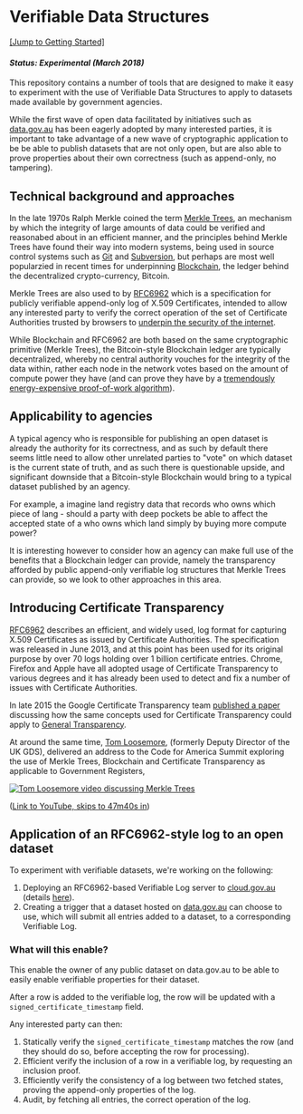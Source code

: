 # Verifiable Data Structures

[[Jump to Getting Started]](./doc/install.md)

#### *Status: Experimental (March 2018)*


This repository contains a number of tools that are designed to make it easy to experiment with the use of Verifiable Data Structures to apply to datasets made available by government agencies.

While the first wave of open data facilitated by initiatives such as [data.gov.au](https://data.gov.au) has been eagerly adopted by many interested parties, it is important to take advantage of a new wave of cryptographic application to be be able to publish datasets that are not only open, but are also able to prove properties about their own correctness (such as append-only, no tampering).

## Technical background and approaches

In the late 1970s Ralph Merkle coined the term [Merkle Trees](https://en.wikipedia.org/wiki/Merkle_tree), an mechanism by which the integrity of large amounts of data could be verified and reasonabed about in an efficient manner, and the principles behind Merkle Trees have found their way into modern systems, being used in source control systems such as [Git](https://blog.sourced.tech/post/difftree/) and [Subversion](https://paulhammant.com/2017/09/17/old-school-merkle-trees-rock/), but perhaps are most well popularzied in recent times for underpinning [Blockchain](https://www.blockchain-council.org/blockchain/what-is-merkel-tree-merkel-root-in-blockchain/), the ledger behind the decentralized crypto-currency, Bitcoin.

Merkle Trees are also used to by [RFC6962](https://tools.ietf.org/html/rfc6962#section-2.1) which is a specification for publicly verifiable append-only  log of X.509 Certificates, intended to allow any interested party to verify the correct operation of the set of Certificate Authorities trusted by browsers to [underpin the security of the internet](https://www.certificate-transparency.org/).

While Blockchain and RFC6962 are both based on the same cryptographic primitive (Merkle Trees), the Bitcoin-style Blockchain ledger are typically decentralized, whereby no central authority vouches for the integrity of the data within, rather each node in the network votes based on the amount of compute power they have (and can prove they have by a [tremendously energy-expensive proof-of-work algorithm](https://www.theguardian.com/commentisfree/2017/nov/26/trouble-with-bitcoin-big-data-huge-energy-bill)).

## Applicability to agencies

A typical agency who is responsible for publishing an open dataset is already the authority for its correctness, and as such by default there seems little need to allow other unrelated parties to "vote" on which dataset is the current state of truth, and as such there is questionable upside, and significant downside that a Bitcoin-style Blockchain would bring to a typical dataset published by an agency.

For example, a imagine land registry data that records who owns which piece of lang - should a party with deep pockets be able to affect the accepted state of a who owns which land simply by buying more compute power?

It is interesting however to consider how an agency can make full use of the benefits that a Blockchain ledger can provide, namely the transparency afforded by public append-only verifiable log structures that Merkle Trees can provide, so we look to other approaches in this area.

## Introducing Certificate Transparency

[RFC6962](https://tools.ietf.org/html/rfc6962) describes an efficient, and widely used, log format for capturing X.509 Certificates as issued by Certificate Authorities. The specification was released in June 2013, and at this point has been used for its original purpose by over 70 logs holding over 1 billion certificate entries. Chrome, Firefox and Apple have all adopted usage of Certificate Transparency to various degrees and it has already been used to detect and fix a number of issues with Certificate Authorities.

In late 2015 the Google Certificate Transparency team [published a paper](https://github.com/google/trillian/blob/master/docs/VerifiableDataStructures.pdf) discussing how the same concepts used for Certificate Transparency could apply to [General Transparency](https://github.com/google/trillian/blob/master/docs/VerifiableDataStructures.pdf).

At around the same time, [Tom Loosemore](https://tom.loosemore.com/about/), (formerly Deputy Director of the UK GDS), delivered an address to the Code for America Summit exploring the use of Merkle Trees, Blockchain and Certificate Transparency as applicable to Government Registers, 

[![Tom Loosemore video discussing Merkle Trees](https://img.youtube.com/vi/VjE_zj-7A7A/0.jpg)](https://youtu.be/VjE_zj-7A7A?t=47m40s)

([Link to YouTube, skips to 47m40s in](https://youtu.be/VjE_zj-7A7A?t=47m40s))

## Application of an RFC6962-style log to an open dataset

To experiment with verifiable datasets, we're working on the following:

1. Deploying an RFC6962-based Verifiable Log server to [cloud.gov.au](https://cloud.gov.au) (details [here](./doc/rfc6962-objecthash.md)).
2. Creating a trigger that a dataset hosted on [data.gov.au](https://data.gov.au) can choose to use, which will submit all entries added to a dataset, to a corresponding Verifiable Log.

### What will this enable?

This enable the owner of any public dataset on data.gov.au to be able to easily enable verifiable properties for their dataset.

After a row is added to the verifiable log, the row will be updated with a `signed_certificate_timestamp` field.

Any interested party can then:

1. Statically verify the `signed_certificate_timestamp` matches the row (and they should do so, before accepting the row for processing).
2. Efficient verify the inclusion of a row in a verifiable log, by requesting an inclusion proof.
3. Efficiently verify the consistency of a log between two fetched states, proving the append-only properties of the log.
4. Audit, by fetching all entries, the correct operation of the log.
